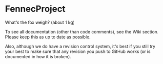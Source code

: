 FennecProject
=============

What's the fox weigh?
(about 1 kg)

To see all documentation (other than code comments), see the Wiki section.
Please keep this as up to date as possible.

Also, although we do have a revision control system, it's best if you still
try your best to make sure that any revision you push to GitHub works (or is documented in how it is broken).
